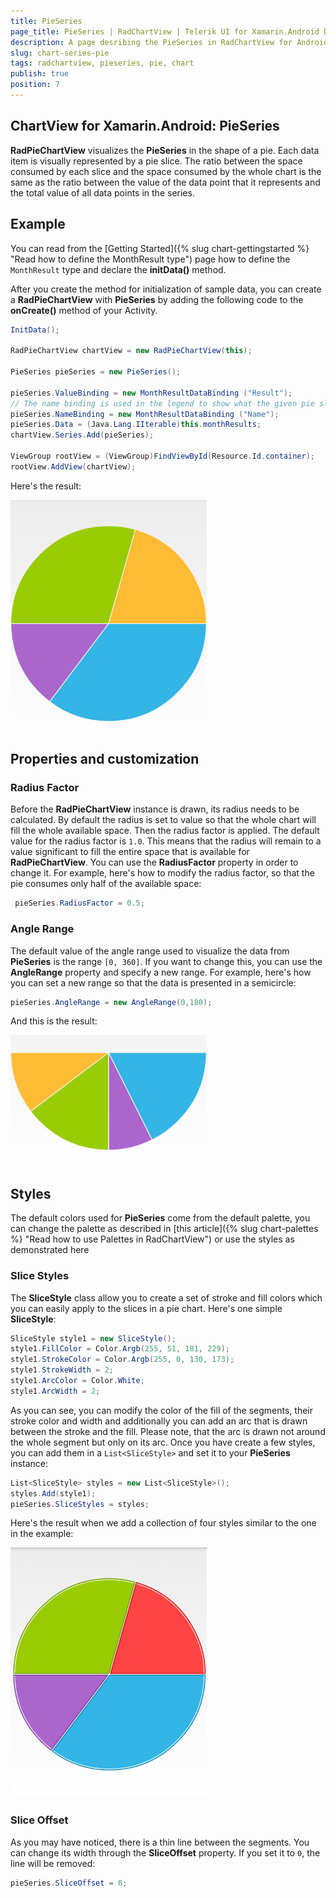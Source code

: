 ```yaml
---
title: PieSeries
page_title: PieSeries | RadChartView | Telerik UI for Xamarin.Android Documentation
description: A page desribing the PieSeries in RadChartView for Android. This article explains the most important things you need to know before using PieSeries.
slug: chart-series-pie
tags: radchartview, pieseries, pie, chart
publish: true
position: 7
---
```


## ChartView for Xamarin.Android: PieSeries

**RadPieChartView** visualizes the **PieSeries** in the shape of a pie. Each data item is visually represented by a pie slice. The ratio between the space consumed by each slice and the space consumed by the whole chart is the same as the ratio between the value of the data point that it represents and the total value of all data points in the series.

## Example

You can read from the [Getting Started]({% slug chart-gettingstarted %} "Read how to define the MonthResult type") page how to define the `MonthResult` type and declare the **initData()** method.

After you create the method for initialization of sample data, you can create a **RadPieChartView** with **PieSeries** by adding the following code to the **onCreate()** method of your Activity.

```C#
InitData();

RadPieChartView chartView = new RadPieChartView(this);

PieSeries pieSeries = new PieSeries();

pieSeries.ValueBinding = new MonthResultDataBinding ("Result");
// The name binding is used in the legend to show what the given pie slice value means.
pieSeries.NameBinding = new MonthResultDataBinding ("Name");
pieSeries.Data = (Java.Lang.IIterable)this.monthResults;
chartView.Series.Add(pieSeries);

ViewGroup rootView = (ViewGroup)FindViewById(Resource.Id.container);
rootView.AddView(chartView);
```

Here's the result:

![TelerikUI-Chart-Series-Pie](images/chart-series-pie-1.png "Demo of Pie chart with PieSeries.")

## Properties and customization

### Radius Factor

Before the **RadPieChartView** instance is drawn, its radius needs to be calculated. By default the radius is set to value so that the whole chart will fill the whole available space. Then the radius factor is applied. The default value for the radius factor is `1.0`. This means that the radius will remain to a value significant to fill the entire space that is available for **RadPieChartView**. You can use the **RadiusFactor** property in order to change it. For example, here's how to modify the radius factor, so that the pie consumes only half of the available space:

```C#
 pieSeries.RadiusFactor = 0.5;
```

### Angle Range

The default value of the angle range used to visualize the data from **PieSeries** is the range `[0, 360]`. If you want to change this, you can use the **AngleRange** property and specify a new range. For example, here's how you can set a new range so that the data is presented in a semicircle:

```C#
pieSeries.AngleRange = new AngleRange(0,180);
```

And this is the result:

![TelerikUI-Chart-Series-Pie-Semicircle](images/chart-series-pie-2.png "Demo of Pie chart with PieSeries in a semicircle.")

## Styles

The default colors used for **PieSeries** come from the default palette, you can change the palette as described in [this article]({% slug chart-palettes %} "Read how to use Palettes in RadChartView") or use the styles as demonstrated here

### Slice Styles

The **SliceStyle** class allow you to create a set of stroke and fill colors which you can easily apply to the slices in a pie chart. Here's one simple **SliceStyle**:

```C#
SliceStyle style1 = new SliceStyle();
style1.FillColor = Color.Argb(255, 51, 181, 229);
style1.StrokeColor = Color.Argb(255, 0, 130, 173);
style1.StrokeWidth = 2;
style1.ArcColor = Color.White;
style1.ArcWidth = 2;
```

As you can see, you can modify the color of the fill of the segments, their stroke color and width and additionally you can add an arc that is drawn between the stroke and the fill. Please note, that the arc is drawn not around the whole segment but only on its arc. Once you have create a few styles, you can add them in a `List<SliceStyle>` and set it to your **PieSeries** instance:

```C#
List<SliceStyle> styles = new List<SliceStyle>();
styles.Add(style1);
pieSeries.SliceStyles = styles;
```

Here's the result when we add a collection of four styles similar to the one in the example:

![TelerikUI-Chart-Series-Pie-Styles](images/chart-series-pie-3.png "Demo of Pie chart with custom slice styles.")

### Slice Offset

As you may have noticed, there is a thin line between the segments. You can change its width through the **SliceOffset** property. If you set it to `0`, the line will be removed:

```C#
pieSeries.SliceOffset = 0;
```